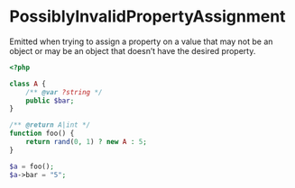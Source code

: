 # PossiblyInvalidPropertyAssignment

Emitted when trying to assign a property on a value that may not be an object or may be an object that doesn’t have the desired property.

```php
<?php

class A {
    /** @var ?string */
    public $bar;
}

/** @return A|int */
function foo() {
    return rand(0, 1) ? new A : 5;
}

$a = foo();
$a->bar = "5";
```
